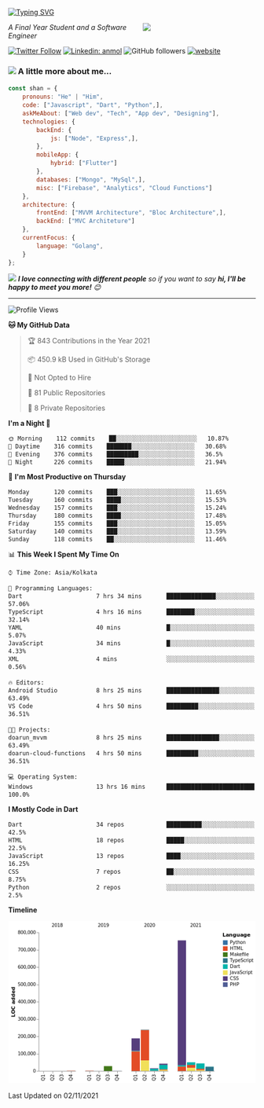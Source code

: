 <!-- <h2>नमस्ते (Namaste)🙏🏻, I'm Shan Shaji! <img src="https://media.giphy.com/media/12oufCB0MyZ1Go/giphy.gif" width="50"></h2> -->
[![Typing SVG](https://readme-typing-svg.herokuapp.com?lines=Hey%2C+I'm+Shan;I+am+a+Full+Stack+Developer)](https://git.io/typing-svg)

<img align='right' src="https://media.giphy.com/media/M9gbBd9nbDrOTu1Mqx/giphy.gif" width="230">
<p><em>A Final Year Student and a Software Engineer</em></p>

[![Twitter Follow](https://img.shields.io/twitter/follow/shan__shaji?style=flat)](https://twitter.com/intent/follow?screen_name=shan__shaji)
[![Linkedin: anmol](https://img.shields.io/badge/shan-shaji?style=flat-square&logo=Linkedin&logoColor=white&link=https://www.linkedin.com/in/shan-shaji/)](https://www.linkedin.com/in/shan-shaji/)
![GitHub followers](https://img.shields.io/github/followers/shan-shaji?label=Follow&style=social)
[![website](https://img.shields.io/badge/Website-46a2f1.svg?&style=flat-square&logo=Google-Chrome&logoColor=white&link=http://shan-shaji.github.io/)](http://shan-shaji.github.io/)



### <img src="https://media.giphy.com/media/VgCDAzcKvsR6OM0uWg/giphy.gif" width="50"> A little more about me...  

```javascript
const shan = {
    pronouns: "He" | "Him",
    code: ["Javascript", "Dart", "Python",],
    askMeAbout: ["Web dev", "Tech", "App dev", "Designing"],
    technologies: {
        backEnd: {
            js: ["Node", "Express",],
        },
        mobileApp: {
            hybrid: ["Flutter"]
        },
        databases: ["Mongo", "MySql",],
        misc: ["Firebase", "Analytics", "Cloud Functions"]
    },
    architecture: {
        frontEnd: ["MVVM Architecture", "Bloc Architecture",],
        backEnd: ["MVC Architeture"]
    },
    currentFocus: {
        language: "Golang",
    }
};
```

<img src="https://media.giphy.com/media/LnQjpWaON8nhr21vNW/giphy.gif" width="60"> <em><b>I love connecting with different people</b> so if you want to say <b>hi, I'll be happy to meet you more!</b> 😊</em>

---
<!--START_SECTION:waka-->
![Profile Views](http://img.shields.io/badge/Profile%20Views-39-blue)

**🐱 My GitHub Data** 

> 🏆 843 Contributions in the Year 2021
 > 
> 📦 450.9 kB Used in GitHub's Storage 
 > 
> 🚫 Not Opted to Hire
 > 
> 📜 81 Public Repositories 
 > 
> 🔑 8 Private Repositories  
 > 
**I'm a Night 🦉** 

```text
🌞 Morning    112 commits    ██░░░░░░░░░░░░░░░░░░░░░░░   10.87% 
🌆 Daytime    316 commits    ███████░░░░░░░░░░░░░░░░░░   30.68% 
🌃 Evening    376 commits    █████████░░░░░░░░░░░░░░░░   36.5% 
🌙 Night      226 commits    █████░░░░░░░░░░░░░░░░░░░░   21.94%

```
📅 **I'm Most Productive on Thursday** 

```text
Monday       120 commits    ███░░░░░░░░░░░░░░░░░░░░░░   11.65% 
Tuesday      160 commits    ████░░░░░░░░░░░░░░░░░░░░░   15.53% 
Wednesday    157 commits    ███░░░░░░░░░░░░░░░░░░░░░░   15.24% 
Thursday     180 commits    ████░░░░░░░░░░░░░░░░░░░░░   17.48% 
Friday       155 commits    ███░░░░░░░░░░░░░░░░░░░░░░   15.05% 
Saturday     140 commits    ███░░░░░░░░░░░░░░░░░░░░░░   13.59% 
Sunday       118 commits    ██░░░░░░░░░░░░░░░░░░░░░░░   11.46%

```


📊 **This Week I Spent My Time On** 

```text
⌚︎ Time Zone: Asia/Kolkata

💬 Programming Languages: 
Dart                     7 hrs 34 mins       ██████████████░░░░░░░░░░░   57.06% 
TypeScript               4 hrs 16 mins       ████████░░░░░░░░░░░░░░░░░   32.14% 
YAML                     40 mins             █░░░░░░░░░░░░░░░░░░░░░░░░   5.07% 
JavaScript               34 mins             █░░░░░░░░░░░░░░░░░░░░░░░░   4.33% 
XML                      4 mins              ░░░░░░░░░░░░░░░░░░░░░░░░░   0.56%

🔥 Editors: 
Android Studio           8 hrs 25 mins       ███████████████░░░░░░░░░░   63.49% 
VS Code                  4 hrs 50 mins       █████████░░░░░░░░░░░░░░░░   36.51%

🐱‍💻 Projects: 
doarun_mvvm              8 hrs 25 mins       ███████████████░░░░░░░░░░   63.49% 
doarun-cloud-functions   4 hrs 50 mins       █████████░░░░░░░░░░░░░░░░   36.51%

💻 Operating System: 
Windows                  13 hrs 16 mins      █████████████████████████   100.0%

```

**I Mostly Code in Dart** 

```text
Dart                     34 repos            ██████████░░░░░░░░░░░░░░░   42.5% 
HTML                     18 repos            █████░░░░░░░░░░░░░░░░░░░░   22.5% 
JavaScript               13 repos            ████░░░░░░░░░░░░░░░░░░░░░   16.25% 
CSS                      7 repos             ██░░░░░░░░░░░░░░░░░░░░░░░   8.75% 
Python                   2 repos             ░░░░░░░░░░░░░░░░░░░░░░░░░   2.5%

```


**Timeline**

![Chart not found](https://raw.githubusercontent.com/shan-shaji/shan-shaji/master/charts/bar_graph.png) 


 Last Updated on 02/11/2021
<!--END_SECTION:waka-->

